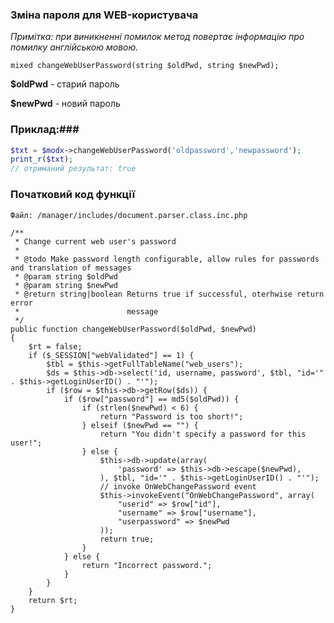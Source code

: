 ### Зміна пароля для WEB-користувача ###

*Примітка: при виникненні помилок метод повертає інформацію про помилку англійською мовою.*
```
mixed changeWebUserPassword(string $oldPwd, string $newPwd);
```
**$oldPwd** - старий пароль

**$newPwd** - новий пароль



### Приклад:###

```php
$txt = $modx->changeWebUserPassword('oldpassword','newpassword');
print_r($txt);
// отриманий результат: true
````


### Початковий код функції ###
`Файл: /manager/includes/document.parser.class.inc.php`
```
/**
 * Change current web user's password
 *
 * @todo Make password length configurable, allow rules for passwords and translation of messages
 * @param string $oldPwd
 * @param string $newPwd
 * @return string|boolean Returns true if successful, oterhwise return error
 *                        message
 */
public function changeWebUserPassword($oldPwd, $newPwd)
{
	$rt = false;
	if ($_SESSION["webValidated"] == 1) {
		$tbl = $this->getFullTableName("web_users");
		$ds = $this->db->select('id, username, password', $tbl, "id='" . $this->getLoginUserID() . "'");
		if ($row = $this->db->getRow($ds)) {
			if ($row["password"] == md5($oldPwd)) {
				if (strlen($newPwd) < 6) {
					return "Password is too short!";
				} elseif ($newPwd == "") {
					return "You didn't specify a password for this user!";
				} else {
					$this->db->update(array(
						'password' => $this->db->escape($newPwd),
					), $tbl, "id='" . $this->getLoginUserID() . "'");
					// invoke OnWebChangePassword event
					$this->invokeEvent("OnWebChangePassword", array(
						"userid" => $row["id"],
						"username" => $row["username"],
						"userpassword" => $newPwd
					));
					return true;
				}
			} else {
				return "Incorrect password.";
			}
		}
	}
	return $rt;
}
```	
